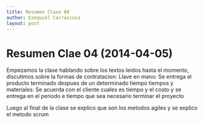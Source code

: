 ```yaml
---
title: Resumen Clase 04
author: Ezequiel Carrascosa
layout: post
---
```

Resumen Clae 04 (2014-04-05)
=========================================
Empezamos la clase hablando sobre los textos leidos hasta el momento, discutimos sobre la formas de contratacion:
Llave en mano: Se entrega el producto terminado despues de un determinado tiempo 
tiempos y materiales: Se acuerda con el cliente cuales es tiempo y el costo y se entrega en el periodo e tiempo que sea necesario terminar el proyecto

Luego al final de la clase se explico que son los metodos agiles y se explico el metodo scrum

